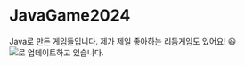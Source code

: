 # JavaGame2024
Java로 만든 게임들입니다. 제가 제일 좋아하는 리듬게임도 있어요! 😃
<br>
<img src="https://img.shields.io/badge/Sourcetree-0052CC?style=for-the-badge&logo=sourcetree&logoColor=white">로 업데이트하고 있습니다.
